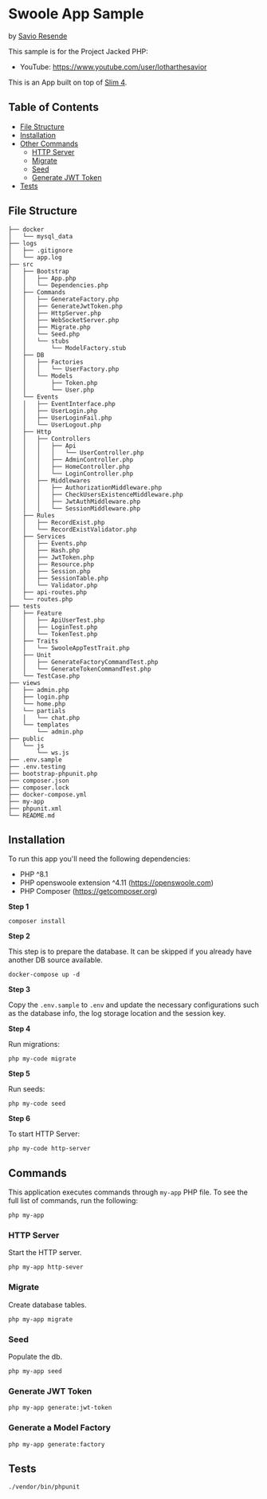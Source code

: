 
# Swoole App Sample

by [Savio Resende](https://savioresende.com)

This sample is for the Project Jacked PHP:
- YouTube: https://www.youtube.com/user/lotharthesavior

This is an App built on top of [Slim 4](https://www.slimframework.com/).

## Table of Contents

- [File Structure](#file-structure)
- [Installation](#installation)
- [Other Commands](#other-commands)
  * [HTTP Server](#http-server)
  * [Migrate](#migrate)
  * [Seed](#seed)
  * [Generate JWT Token](#generate-jwt-token)
- [Tests](#tests)

## File Structure

```
├── docker
│   └── mysql_data
├── logs
│   ├── .gitignore
│   └── app.log
├── src
│   ├── Bootstrap
│   │   ├── App.php
│   │   └── Dependencies.php
│   ├── Commands
│   │   ├── GenerateFactory.php
│   │   ├── GenerateJwtToken.php
│   │   ├── HttpServer.php
│   │   ├── WebSocketServer.php
│   │   ├── Migrate.php
│   │   └── Seed.php
│   │   └── stubs
│   │       └── ModelFactory.stub
│   ├── DB
│   │   ├── Factories
│   │   │   └── UserFactory.php
│   │   └── Models
│   │       ├── Token.php
│   │       └── User.php
│   └── Events
│   │   ├── EventInterface.php
│   │   ├── UserLogin.php
│   │   ├── UserLoginFail.php
│   │   └── UserLogout.php
│   ├── Http
│   │   ├── Controllers
│   │   │   ├── Api
│   │   │   │   └── UserController.php
│   │   │   ├── AdminController.php
│   │   │   ├── HomeController.php
│   │   │   └── LoginController.php
│   │   ├── Middlewares
│   │   │   ├── AuthorizationMiddleware.php
│   │   │   ├── CheckUsersExistenceMiddleware.php
│   │   │   ├── JwtAuthMiddleware.php
│   │   │   └── SessionMiddleware.php
│   ├── Rules
│   │   ├── RecordExist.php
│   │   └── RecordExistValidator.php
│   ├── Services
│   │   ├── Events.php
│   │   ├── Hash.php
│   │   ├── JwtToken.php
│   │   ├── Resource.php
│   │   ├── Session.php
│   │   ├── SessionTable.php
│   │   └── Validator.php
│   ├── api-routes.php
│   └── routes.php
├── tests
│   ├── Feature
│   │   ├── ApiUserTest.php
│   │   ├── LoginTest.php
│   │   └── TokenTest.php
│   ├── Traits
│   │   └── SwooleAppTestTrait.php
│   ├── Unit
│   │   ├── GenerateFactoryCommandTest.php
│   │   └── GenerateTokenCommandTest.php
│   └── TestCase.php
├── views
│   ├── admin.php
│   ├── login.php
│   └── home.php
│   └── partials
│   │   └── chat.php
│   └── templates
│       └── admin.php
├── public
│   └── js
│       └── ws.js
├── .env.sample
├── .env.testing
├── bootstrap-phpunit.php
├── composer.json
├── composer.lock
├── docker-compose.yml
├── my-app
├── phpunit.xml
└── README.md
```

## Installation

To run this app you'll need the following dependencies:

- PHP ^8.1
- PHP openswoole extension ^4.11 (https://openswoole.com)
- PHP Composer (https://getcomposer.org)

**Step 1**

```shell
composer install
```

**Step 2**

This step is to prepare the database. It can be skipped if you already have another DB source available.

```shell
docker-compose up -d
```

**Step 3**

Copy the `.env.sample` to `.env` and update the necessary configurations such as the database info, the log storage location and the session key.

**Step 4**

Run migrations:

```shell
php my-code migrate
```

**Step 5**

Run seeds:

```shell
php my-code seed
```

**Step 6**

To start HTTP Server:

```shell
php my-code http-server
```

## Commands

This application executes commands through `my-app` PHP file. To see the full list of commands, run the following:

```shell
php my-app
```

### HTTP Server

Start the HTTP server.

```shell
php my-app http-sever
```

### Migrate

Create database tables.

```shell
php my-app migrate
```

### Seed

Populate the db.

```shell
php my-app seed
```

### Generate JWT Token

```shell
php my-app generate:jwt-token
```

### Generate a Model Factory

```shell
php my-app generate:factory
```

## Tests

```shell
./vendor/bin/phpunit
```

